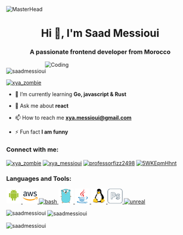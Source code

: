 ![MasterHead](https://i.pinimg.com/originals/f5/2d/c9/f52dc984cb4b1a269ca4da7389618dd4.gif)
<h1 align="center">Hi 👋, I'm Saad Messioui</h1>
<h3 align="center">A passionate frontend developer from Morocco</h3>
<img align="right" alt="Coding" width="400" src="https://media.giphy.com/media/v1.Y2lkPTc5MGI3NjExdmtxbTlrOWhta2tjczBwbHM4YTJoemp5ejA4OGluMmg2ZmJtMzBrbiZlcD12MV9pbnRlcm5hbF9naWZfYnlfaWQmY3Q9Zw/xUA7bdpLxQhsSQdyog/giphy.gif">

<p align="left"> <img src="https://komarev.com/ghpvc/?username=saadmessioui&label=Profile%20views&color=0e75b6&style=flat" alt="saadmessioui" /> </p>

<p align="left"> <a href="https://twitter.com/xya_zombie" target="blank"><img src="https://img.shields.io/twitter/follow/xya_zombie?logo=twitter&style=for-the-badge" alt="xya_zombie" /></a> </p>

- 🌱 I’m currently learning **Go, javascript & Rust**

- 💬 Ask me about **react**

- 📫 How to reach me **xya.messioui@gmail.com**

- ⚡ Fun fact **I am funny**

<h3 align="left">Connect with me:</h3>
<p align="left">
<a href="https://twitter.com/xya_zombie" target="blank"><img align="center" src="https://raw.githubusercontent.com/rahuldkjain/github-profile-readme-generator/master/src/images/icons/Social/twitter.svg" alt="xya_zombie" height="30" width="40" /></a>
<a href="https://instagram.com/xya_messioui" target="blank"><img align="center" src="https://raw.githubusercontent.com/rahuldkjain/github-profile-readme-generator/master/src/images/icons/Social/instagram.svg" alt="xya_messioui" height="30" width="40" /></a>
<a href="https://www.youtube.com/c/professorfizz2498" target="blank"><img align="center" src="https://raw.githubusercontent.com/rahuldkjain/github-profile-readme-generator/master/src/images/icons/Social/youtube.svg" alt="professorfizz2498" height="30" width="40" /></a>
<a href="https://discord.gg/5WKEpmHhnt" target="blank"><img align="center" src="https://raw.githubusercontent.com/rahuldkjain/github-profile-readme-generator/master/src/images/icons/Social/discord.svg" alt="5WKEpmHhnt" height="30" width="40" /></a>
</p>

<h3 align="left">Languages and Tools:</h3>
<p align="left"> <a href="https://developer.android.com" target="_blank" rel="noreferrer"> <img src="https://raw.githubusercontent.com/devicons/devicon/master/icons/android/android-original-wordmark.svg" alt="android" width="40" height="40"/> </a> <a href="https://aws.amazon.com" target="_blank" rel="noreferrer"> <img src="https://raw.githubusercontent.com/devicons/devicon/master/icons/amazonwebservices/amazonwebservices-original-wordmark.svg" alt="aws" width="40" height="40"/> </a> <a href="https://www.gnu.org/software/bash/" target="_blank" rel="noreferrer"> <img src="https://www.vectorlogo.zone/logos/gnu_bash/gnu_bash-icon.svg" alt="bash" width="40" height="40"/> </a> <a href="https://golang.org" target="_blank" rel="noreferrer"> <img src="https://raw.githubusercontent.com/devicons/devicon/master/icons/go/go-original.svg" alt="go" width="40" height="40"/> </a> <a href="https://www.java.com" target="_blank" rel="noreferrer"> <img src="https://raw.githubusercontent.com/devicons/devicon/master/icons/java/java-original.svg" alt="java" width="40" height="40"/> </a> <a href="https://www.linux.org/" target="_blank" rel="noreferrer"> <img src="https://raw.githubusercontent.com/devicons/devicon/master/icons/linux/linux-original.svg" alt="linux" width="40" height="40"/> </a> <a href="https://www.photoshop.com/en" target="_blank" rel="noreferrer"> <img src="https://raw.githubusercontent.com/devicons/devicon/master/icons/photoshop/photoshop-line.svg" alt="photoshop" width="40" height="40"/> </a> <a href="https://unrealengine.com/" target="_blank" rel="noreferrer"> <img src="https://raw.githubusercontent.com/kenangundogan/fontisto/036b7eca71aab1bef8e6a0518f7329f13ed62f6b/icons/svg/brand/unreal-engine.svg" alt="unreal" width="40" height="40"/> </a> </p>

<p><img align="left" src="https://github-readme-stats.vercel.app/api/top-langs?username=saadmessioui&show_icons=true&locale=en&layout=compact" alt="saadmessioui" /></p>

<p>&nbsp;<img align="center" src="https://github-readme-stats.vercel.app/api?username=saadmessioui&show_icons=true&locale=en" alt="saadmessioui" /></p>

<p><img align="center" src="https://github-readme-streak-stats.herokuapp.com/?user=saadmessioui&" alt="saadmessioui" /></p>
